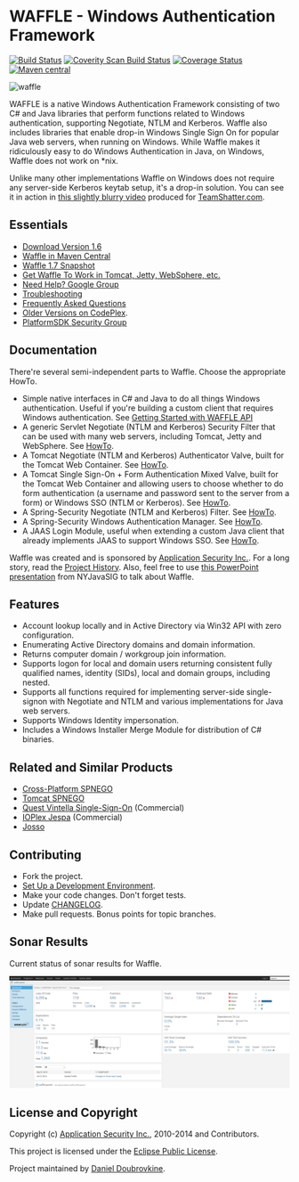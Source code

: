 WAFFLE - Windows Authentication Framework
=========================================

[![Build Status](https://travis-ci.org/dblock/waffle.svg?branch=master)](https://travis-ci.org/dblock/waffle)
[![Coverity Scan Build Status](https://scan.coverity.com/projects/2775/badge.svg)](https://scan.coverity.com/projects/2775)
[![Coverage Status](https://coveralls.io/repos/hazendaz/waffle/badge.png)](https://coveralls.io/r/hazendaz/waffle)
[![Maven central](https://maven-badges.herokuapp.com/maven-central/com.github.dblock.waffle/waffle-jna/badge.svg)](https://maven-badges.herokuapp.com/maven-central/com.github.dblock.waffle/waffle-jna)

![waffle](https://github.com/dblock/waffle/raw/master/waffle.jpg)

WAFFLE is a native Windows Authentication Framework consisting of two C# and Java libraries that perform functions related to Windows authentication, supporting Negotiate, NTLM and Kerberos. Waffle also includes libraries that enable drop-in Windows Single Sign On for popular Java web servers, when running on Windows. While Waffle makes it ridiculously easy to do Windows Authentication in Java, on Windows, Waffle does not work on *nix.

Unlike many other implementations Waffle on Windows does not require any server-side Kerberos keytab setup, it's a drop-in solution. You can see it in action in [this slightly blurry video](http://www.youtube.com/watch?v=LmTwbOh0hBU) produced for [TeamShatter.com](http://www.teamshatter.com/topics/general/team-shatter-exclusive/securing-java-applications-with-smart-cards-and-single-sign-on/). 

Essentials
----------

* [Download Version 1.6](http://code.dblock.org/downloads/waffle/Waffle.1.6.zip)
* [Waffle in Maven Central](https://search.maven.org/#search%7Cga%7C1%7Cg%3A%22com.github.dblock.waffle%22)
* [Waffle 1.7 Snapshot](https://oss.sonatype.org/content/repositories/snapshots/com/github/dblock/waffle/)
* [Get Waffle To Work in Tomcat, Jetty, WebSphere, etc.](Docs/ServletSingleSignOnSecurityFilter.md)
* [Need Help? Google Group](http://groups.google.com/group/waffle-users)
* [Troubleshooting](Docs/Troubleshooting.md)
* [Frequently Asked Questions](Docs/FAQ.md)
* [Older Versions on CodePlex](http://waffle.codeplex.com/).
* [PlatformSDK Security Group](https://groups.google.com/group/microsoft.public.platformsdk.security)

Documentation
-------------

There're several semi-independent parts to Waffle. Choose the appropriate HowTo.

* Simple native interfaces in C# and Java to do all things Windows authentication. Useful if you're building a custom client that requires Windows authentication. See [Getting Started with WAFFLE API](https://github.com/dblock/waffle/blob/master/Docs/GettingStartedWithWaffleAPI.md)
* A generic Servlet Negotiate (NTLM and Kerberos) Security Filter that can be used with many web servers, including Tomcat, Jetty and WebSphere. See [HowTo](https://github.com/dblock/waffle/blob/master/Docs/ServletSingleSignOnSecurityFilter.md).
* A Tomcat Negotiate (NTLM and Kerberos) Authenticator Valve, built for the Tomcat Web Container. See [HowTo](https://github.com/dblock/waffle/blob/master/Docs/tomcat/TomcatSingleSignOnValve.md).
* A Tomcat Single Sign-On + Form Authentication Mixed Valve, built for the Tomcat Web Container and allowing users to choose whether to do form authentication (a username and password sent to the server from a form) or Windows SSO (NTLM or Kerberos). See [HowTo](https://github.com/dblock/waffle/blob/master/Docs/tomcat/TomcatMixedSingleSignOnAndFormAuthenticatorValve.md).
* A Spring-Security Negotiate (NTLM and Kerberos) Filter. See [HowTo](https://github.com/dblock/waffle/blob/master/Docs/spring/SpringSecuritySingleSignOnFilter.md).
* A Spring-Security Windows Authentication Manager. See [HowTo](https://github.com/dblock/waffle/blob/master/Docs/spring/SpringSecurityAuthenticationProvider.md).
* A JAAS Login Module, useful when extending a custom Java client that already implements JAAS to support Windows SSO. See [HowTo](https://github.com/dblock/waffle/blob/master/Docs/tomcat/TomcatWindowsLoginJAASAuthenticator.md).

Waffle was created and is sponsored by [Application Security Inc.](http://www.appsecinc.com/). For a long story, read the [Project History](https://github.com/dblock/waffle/blob/master/HISTORY.md). Also, feel free to use [this PowerPoint presentation](http://www.slideshare.net/dblockdotorg/waffle-at-nycjavasig) from NYJavaSIG to talk about Waffle.

Features
--------

* Account lookup locally and in Active Directory via Win32 API with zero configuration.
* Enumerating Active Directory domains and domain information.
* Returns computer domain / workgroup join information.
* Supports logon for local and domain users returning consistent fully qualified names, identity (SIDs), local and domain groups, including nested.
* Supports all functions required for implementing server-side single-signon with Negotiate and NTLM and various implementations for Java web servers.
* Supports Windows Identity impersonation.
* Includes a Windows Installer Merge Module for distribution of C# binaries.

Related and Similar Products
----------------------------

* [Cross-Platform SPNEGO](http://spnego.sourceforge.net/)
* [Tomcat SPNEGO](http://tomcatspnego.codeplex.com/)
* [Quest Vintella Single-Sign-On](http://www.quest.com/single-sign-on-for-java/) (Commercial)
* [IOPlex Jespa](http://www.ioplex.com/) (Commercial)
* [Josso](http://www.josso.org/confluence/display/JOSSO1/JOSSO+-+Java+Open+Single+Sign-On+Project+Home)

Contributing
------------

* Fork the project.
* [Set Up a Development Environment](Docs/SettingUpDevelopmentEnvironment.md).
* Make your code changes. Don't forget tests.
* Update [CHANGELOG](CHANGELOG.md).
* Make pull requests. Bonus points for topic branches. 

Sonar Results
-------------

Current status of sonar results for Waffle.

![sonar-results](Docs/imgs/sonar-results.png)

License and Copyright
---------------------

Copyright (c) [Application Security Inc.](http://www.appsecinc.com), 2010-2014 and Contributors. 

This project is licensed under the [Eclipse Public License](https://github.com/dblock/waffle/blob/master/LICENSE).

Project maintained by [Daniel Doubrovkine](https://github.com/dblock).
